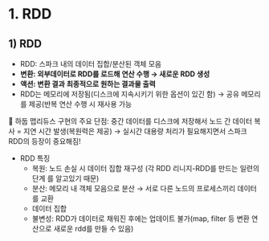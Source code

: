 # 1. RDD

## 1) RDD

- RDD: 스파크 내의 데이터 집합/분산된 객체 모음
- **변환: 외부데이터로 RDD를 로드해 연산 수행 → 새로운 RDD 생성**
- **액션: 변환 결과 최종적으로 원하는 결과물 출력**
- RDD는 메모리에 저장됨(디스크에 지속시키기 위한 옵션이 있긴 함) → 공유 메모리를 제공(반복 연산 수행 시 재사용 가능

<aside>
🧐 하둡 맵리듀스 구현의 주요 단점: 중간 데이터를 디스크에 저장해서 노드 간 데이터 복사 = 지연 시간 발생(복원력은 제공)
→ 실시간 대용량 처리가 필요해지면서 스파크 RDD의 등장이 중요해짐!

</aside>

- RDD 특징
    - 복원: 노드 손실 시 데이터 집합 재구성 (각 RDD 리니지-RDD를 만드는 일련의 단계 를 알고있기 때문)
    - 분산: 메모리 내 객체 모음으로 분산 → 서로 다른 노드의 프로세스끼리 데이터를 교환
    - 데이터 집합
    - 불변성: RDD가 데이터로 채워진 후에는 업데이트 불가(map, filter 등 변환 연산으로 새로운 rdd를 만들 수 있음)